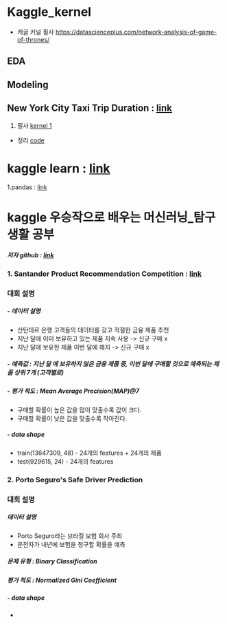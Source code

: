 # Kaggle_kernel
- 캐글 커널 필사
https://datascienceplus.com/network-analysis-of-game-of-thrones/

## EDA

## Modeling



## New York City Taxi Trip Duration : [link](https://www.kaggle.com/c/nyc-taxi-trip-duration/data)
1. 필사 [kernel 1](https://www.kaggle.com/gaborfodor/from-eda-to-the-top-lb-0-367)
- 정리 [code](https://github.com/miniii222/Kaggle_kernel/blob/master/New%20York%20City%20Taxi%20Trip%20Duration/kernel_study1.ipynb)


# kaggle learn : [link](https://www.kaggle.com/learn/overview)
1.pandas : [link](https://github.com/miniii222/Kaggle_kernel/tree/master/kaggle_learn/pandas)


# kaggle 우승작으로 배우는 머신러닝_탐구생활 공부 
##### 저자 github : [link](https://github.com/bjpublic/kaggleml)


### 1. Santander Product Recommendation Competition : [link](https://www.kaggle.com/c/santander-product-recommendation)
### 대회 설명
##### - 데이터 설명
   - 산탄데르 은행 고객들의 데이터를 갖고 적절한 금융 제품 추천
   - 지난 달에 이미 보유하고 있는 제품 지속 사용 -> 신규 구매 x
   - 지난 달에 보유한 제품 이번 달에 해지 -> 신규 구매 x
##### - 예측값 : 지난 달 에 보유하지 않은 금융 제품 중, 이번 달에 구매할 것으로 예측되는 제품 상위 7개 (고객별로)
##### - 평가 척도 : Mean Average Precision(MAP)@7
   - 구매할 확률이 높은 값을 많이 맞출수록 값이 크다.
   - 구매할 확률이 낮은 값을 맞출수록 작아진다.
##### - data shape
   - train(13647309, 48) - 24개의 features + 24개의 제품 
   - test(929615, 24) - 24개의 features
   
### 2. Porto Seguro's Safe Driver Prediction
### 대회 설명
##### 데이터 설명
   - Porto Seguro라는 브라질 보험 회사 주최
   - 운전자가 내년에 보험을 청구할 확률을 예측
##### 문제 유형 : Binary Classification
##### 평가 척도 : Normalized Gini Coefficient
##### - data shape
   - 
